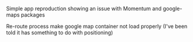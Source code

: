 Simple app reproduction showing an issue with Momentum and google-maps packages

Re-route process make google map container not load properly (I've been told it has something to do with positioning)
